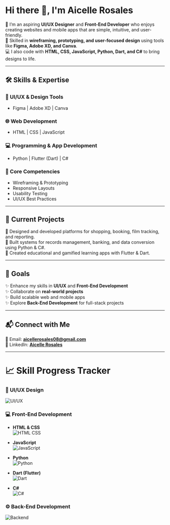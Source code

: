 # Hi there 👋, I'm Aicelle Rosales  

🌸 I’m an aspiring **UI/UX Designer** and **Front-End Developer** who enjoys creating websites and mobile apps that are simple, intuitive, and user-friendly.  
🎨 Skilled in **wireframing, prototyping, and user-focused design** using tools like **Figma, Adobe XD, and Canva**.  
💻 I also code with **HTML, CSS, JavaScript, Python, Dart, and C#** to bring designs to life.  

---

## 🛠️ Skills & Expertise  

### 🎨 UI/UX & Design Tools  
- Figma | Adobe XD | Canva  

### 🌐 Web Development  
- HTML | CSS | JavaScript  

### 💻 Programming & App Development  
- Python | Flutter (Dart) | C#  

### 🔑 Core Competencies  
- Wireframing & Prototyping  
- Responsive Layouts  
- Usability Testing  
- UI/UX Best Practices  

---

## 🚀 Current Projects  

📌 Designed and developed platforms for shopping, booking, film tracking, and reporting.  
📌 Built systems for records management, banking, and data conversion using Python & C#.  
📌 Created educational and gamified learning apps with Flutter & Dart.  

---

## 🎯 Goals  
✨ Enhance my skills in **UI/UX** and **Front-End Development**  
✨ Collaborate on **real-world projects**  
✨ Build scalable web and mobile apps  
✨ Explore **Back-End Development** for full-stack projects  

---

## 📬 Connect with Me  
📧 Email: **aicellerosales08@gmail.com**  
🔗 LinkedIn: [**Aicelle Rosales**](https://www.linkedin.com)  

---
# 📈 Skill Progress Tracker  

### 🎨 UI/UX Design  
![UI/UX](https://img.shields.io/badge/Progress-80%25-pink?style=for-the-badge)  

### 💻 Front-End Development  

- **HTML & CSS**  
  ![HTML CSS](https://img.shields.io/badge/Progress-80%25-green?style=for-the-badge)  

- **JavaScript**  
  ![JavaScript](https://img.shields.io/badge/Progress-60%25-yellow?style=for-the-badge)  

- **Python**  
  ![Python](https://img.shields.io/badge/Progress-60%25-blue?style=for-the-badge)  

- **Dart (Flutter)**  
  ![Dart](https://img.shields.io/badge/Progress-30%25-lightblue?style=for-the-badge)  

- **C#**  
  ![C#](https://img.shields.io/badge/Progress-40%25-purple?style=for-the-badge)  


### ⚙️ Back-End Development  
![Backend](https://img.shields.io/badge/Back--End-30%25-orange?style=for-the-badge&logo=node.js&logoColor=white)  
